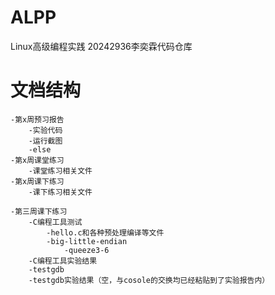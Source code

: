 # ALPP
 Linux高级编程实践 20242936李奕霖代码仓库
# 文档结构
``` 
-第x周预习报告
    -实验代码
    -运行截图
    -else
-第x周课堂练习
    -课堂练习相关文件
-第x周课下练习
    -课下练习相关文件

-第三周课下练习
    -C编程工具测试
        -hello.c和各种预处理编译等文件
        -big-little-endian
            -queeze3-6
    -C编程工具实验结果
    -testgdb
    -testgdb实验结果（空，与cosole的交换均已经粘贴到了实验报告内）
```